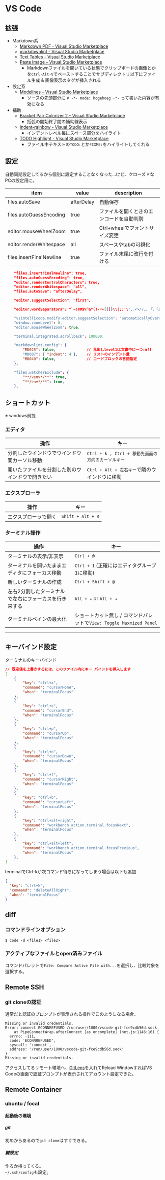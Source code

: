 # VS Code

## 拡張

- Markdown系
    - [Markdown PDF - Visual Studio Marketplace](https://marketplace.visualstudio.com/items?itemName=yzane.markdown-pdf)
    - [markdownlint - Visual Studio Marketplace](https://marketplace.visualstudio.com/items?itemName=DavidAnson.vscode-markdownlint)
    - [Text Tables - Visual Studio Marketplace](https://marketplace.visualstudio.com/items?itemName=RomanPeshkov.vscode-text-tables)
    - [Paste Image - Visual Studio Marketplace](https://marketplace.visualstudio.com/items?itemName=mushan.vscode-paste-image)
        - Markdownファイルを開いている状態でクリップボードの画像とかを`Ctrl-Alt-V`でペーストすることでサブディレクトリ以下にファイル生成 & 画像表示のタグが挿入される
- 設定系
    - [Modelines - Visual Studio Marketplace](https://marketplace.visualstudio.com/items?itemName=chrislajoie.vscode-modelines)
        - ソースの先頭部分に `# -*- mode: hogehoeg -*-` って書いた内容が有効になる
- 補助
    - [Bracket Pair Colorizer 2 - Visual Studio Marketplace](https://marketplace.visualstudio.com/items?itemName=CoenraadS.bracket-pair-colorizer-2)
        - 括弧の開始終了間の補助線表示
    - [indent-rainbow - Visual Studio Marketplace](https://marketplace.visualstudio.com/items?itemName=oderwat.indent-rainbow)
        - インデントレベル毎にスペース部分をハイライト
    - [TODO Highlight - Visual Studio Marketplace](https://marketplace.visualstudio.com/items?itemName=wayou.vscode-todo-highlight)
        - ファイル中テキストの`TODO:`とか`FIXME:`をハイライトしてくれる

## 設定

自動同期設定してるから個別に設定することなくなった…けど、クローズドなPCの設定用に。

|item|value|description|
|---|---|---|
|files.autoSave|afterDelay|自動保存|
|files.autoGuessEncoding|true|ファイルを開くときのエンコードを自動判別|
|editor.mouseWheelZoom|true|Ctrl+wheelでフォントサイズ変更|
|editor.renderWhitespace|all|スペースやtabの可視化|
|files.insertFinalNewline|true|ファイル末尾に改行を付ける|

```json
    "files.insertFinalNewline": true,
    "files.autoGuessEncoding": true,
    "editor.renderControlCharacters": true,
    "editor.renderWhitespace": "all",
    "files.autoSave": "afterDelay",

    "editor.suggestSelection": "first",

    "editor.wordSeparators": "`~!@#$%^&*()-=+[{]}\\|;:'\",.<>/?、。　「」『』【】（）",

    "vsintellicode.modify.editor.suggestSelection": "automaticallyOverrodeDefaultValue",
    "window.zoomLevel": 0,
    "editor.mouseWheelZoom": true,

    "terminal.integrated.scrollback": 100000,

    "markdownlint.config": {
        "MD025": false,              // 見出しlevel1は文書中に一つ:off
        "MD007": { "indent": 4 },    // リストのインデント量
        "MD040": false,              // コードブロックの言語指定
    },

    "files.watcherExclude": {
        "**/venv*/**": true,
        "**/env*/**": true,
    },

```

## ショートカット

※ windows前提

### エディタ

| 操作                       | キー                                  |
| ------------------------ | ----------------------------------- |
| 分割したウインドウでウインドウ間カーソル移動   | `Ctrl + k , Ctrl + 移動先画面の方向のカーソルキー` |
| 開いたファイルを分割した別のウインドウで開きたい | `Ctrl + Alt + 左右キー`で隣のウインドウに移動      |

### エクスプローラ

|操作|キー|
|---|---|
|エクスプローラで開く|`Shift + Alt + R`|

### ターミナル操作

|操作|キー|
|---|---|
|ターミナルの表示/非表示|`Ctrl + @`|
|ターミナルを開いたままエディタにフォーカス移動|`Ctrl + 1` (正確にはエディタグループ1に移動)|
|新しいターミナルの作成|`Ctrl + Shift + @`|
|左右2分割したターミナルで左右にフォーカスを行き来する|`Alt + ←` or `Alt + →`|
|ターミナルペインの最大化|ショートカット無し / コマンドパレットで`View: Toggle Maxmized Panel`|

---

## キーバインド設定

ターミナルのキーバインド

```json
// 既定値を上書きするには、このファイル内にキー バインドを挿入します
[
    {
        "key": "ctrl+a",
        "command": "cursorHome",
        "when": "terminalFocus"
    },
    {
        "key": "ctrl+e",
        "command": "cursorEnd",
        "when": "terminalFocus"
    },
    {
        "key": "ctrl+p",
        "command": "cursorUp",
        "when": "terminalFocus"
    },
    {
        "key": "ctrl+n",
        "command": "cursorDown",
        "when": "terminalFocus"
    },
    {
        "key": "ctrl+f",
        "command": "cursorRight",
        "when": "terminalFocus"
    },
    {
        "key": "ctrl+b",
        "command": "cursorLeft",
        "when": "terminalFocus"
    },
    {
        "key": "ctrl+alt+right",
        "command": "workbench.action.terminal.focusNext",
        "when": "terminalFocus"
    },
    {
        "key": "ctrl+alt+left",
        "command": "workbench.action.terminal.focusPrevious",
        "when": "terminalFocus"
    },
]
```

terminalでCtrl-kが次コマンド待ちになってしまう場合は以下も追加

```json
{
  "key": "ctrl+k",
  "command": "deleteAllRight",
  "when": "terminalFocus"
}
```

## diff

### コマンドラインオプション

```console
$ code -d <file1> <file2>
```

### アクティブなファイルとopen済みファイル

コマンドパレットで`File: Compare Active File with...`を選択し、比較対象を選択する。

## Remote SSH

### git cloneの認証

通常だと認証のプロンプトが表示される操作でこのようになる場合、

```console
Missing or invalid credentials.
Error: connect ECONNREFUSED /run/user/1000/vscode-git-fce9cdb56d.sock
    at PipeConnectWrap.afterConnect [as oncomplete] (net.js:1146:16) {
  errno: -111,
  code: 'ECONNREFUSED',
  syscall: 'connect',
  address: '/run/user/1000/vscode-git-fce9cdb56d.sock'
}
Missing or invalid credentials.
```

アクセスしてるリモート環境へ、[GitLens](https://marketplace.visualstudio.com/items?itemName=eamodio.gitlens)を入れてReload WindowすればVS Codeの画面で認証プロンプトが表示されてアカウント設定できた。

## Remote Container

### ubuntu / focal

#### 起動後の環境

##### git

初めからあるので`git clone`はすぐできる。

##### 鍵設定

作るか持ってくる。  
`~/.ssh/config`も設定。
